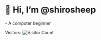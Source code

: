 <h1>
   👋 Hi, I’m @shirosheep

</h1>
<p>
  - A computer beginner
</p>

Visitors:
![Visitor Count](https://profile-counter.glitch.me/shirosheep/count.svg)
<!---
shirosheep/shirosheep is a ✨ special ✨ repository because its `README.md` (this file) appears on your GitHub profile.
You can click the Preview link to take a look at your changes.
--->
